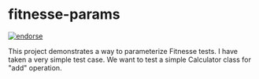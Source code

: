 fitnesse-params
=======

[![endorse](http://api.coderwall.com/yogeshd/endorsecount.png)](http://coderwall.com/yogeshd)

This project demonstrates a way to parameterize Fitnesse tests. I have taken a very simple test case. We want to test a simple Calculator class for "add" operation.